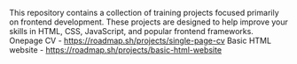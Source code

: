 This repository contains a collection of training projects focused primarily on frontend development. These projects are designed to help improve your skills in HTML, CSS, JavaScript, and popular frontend frameworks.
Onepage CV - https://roadmap.sh/projects/single-page-cv
Basic HTML website - https://roadmap.sh/projects/basic-html-website
